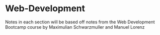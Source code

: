 # Web-Development

Notes in each section will be based off notes from the Web Development Bootcamp course by Maximulian Schwarzmuller and Manuel Lorenz
